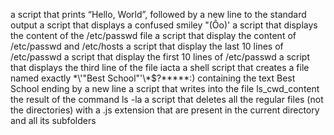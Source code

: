  a script that prints “Hello, World”, followed by a new line to the standard output
a script that displays a confused smiley "(Ôo)'
a script that displays the content of the /etc/passwd file
a script that display the content of /etc/passwd and /etc/hosts
a script that display the last 10 lines of /etc/passwd
a script that display the first 10 lines of /etc/passwd
a script that displays the third line of the file iacta
a shell script that creates a file named exactly \*\\'"Best School"\'\\*$\?\*\*\*\*\*:) containing the text Best School ending by a new line
a script that writes into the file ls_cwd_content the result of the command ls -la
a script that deletes all the regular files (not the directories) with a .js extension that are present in the current directory and all its subfolders
